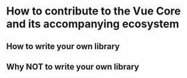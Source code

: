 # How to contribute to the Vue Core and its accompanying ecosystem

## How to write your own library

## Why NOT to write your own library
